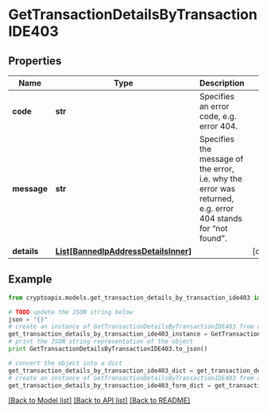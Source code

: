 # GetTransactionDetailsByTransactionIDE403


## Properties
Name | Type | Description | Notes
------------ | ------------- | ------------- | -------------
**code** | **str** | Specifies an error code, e.g. error 404. | 
**message** | **str** | Specifies the message of the error, i.e. why the error was returned, e.g. error 404 stands for “not found”. | 
**details** | [**List[BannedIpAddressDetailsInner]**](BannedIpAddressDetailsInner.md) |  | [optional] 

## Example

```python
from cryptoapis.models.get_transaction_details_by_transaction_ide403 import GetTransactionDetailsByTransactionIDE403

# TODO update the JSON string below
json = "{}"
# create an instance of GetTransactionDetailsByTransactionIDE403 from a JSON string
get_transaction_details_by_transaction_ide403_instance = GetTransactionDetailsByTransactionIDE403.from_json(json)
# print the JSON string representation of the object
print GetTransactionDetailsByTransactionIDE403.to_json()

# convert the object into a dict
get_transaction_details_by_transaction_ide403_dict = get_transaction_details_by_transaction_ide403_instance.to_dict()
# create an instance of GetTransactionDetailsByTransactionIDE403 from a dict
get_transaction_details_by_transaction_ide403_form_dict = get_transaction_details_by_transaction_ide403.from_dict(get_transaction_details_by_transaction_ide403_dict)
```
[[Back to Model list]](../README.md#documentation-for-models) [[Back to API list]](../README.md#documentation-for-api-endpoints) [[Back to README]](../README.md)


